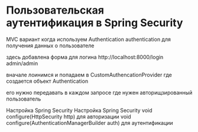 # Пользовательская аутентификация в Spring Security

MVC вариант когда используем Authentication authentication для получения данных о пользователе

здесь добавлена форма для логина 
http://localhost:8000/login
admin/admin

вначале лоинимся и попадаем в CustomAuthencationProvider
где создается объект Authentication

его нужно передавать в каждом запросе где нужен авторищзированный пользователь 

Настройка Spring Security
Настройка Spring Security
void configure(HttpSecurity http) для авторизации
void configure(AuthenticationManagerBuilder auth) для аутентификации
